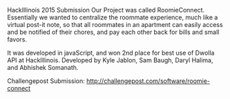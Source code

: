 HackIllinois 2015 Submission
Our Project was called RoomieConnect. Essentially we wanted to centralize the roommate experience, much like a virtual post-it note, so that all roommates in an apartment can easily access and be notified of their chores, and pay each other back for bills and small favors. 


It was developed in javaScript, and won 2nd place for best use of Dwolla API at HackIllinois.
Developed by Kyle Jablon, Sam Baugh, Daryl Halima, and Abhishek Somanath.

Challengepost Submission: http://challengepost.com/software/roomie-connect

